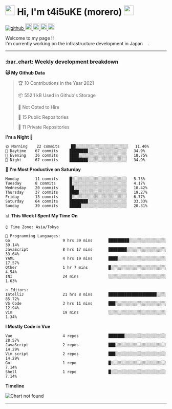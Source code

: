 <h1>
    <img src="https://emojis.slackmojis.com/emojis/images/1600385609/10490/cactuar.gif?1600385609" width="30"/> 
    Hi, I'm t4i5uKE (morero) 
    <img src="https://emojis.slackmojis.com/emojis/images/1600385609/10490/cactuar.gif?1600385609" width="30"/>
</h1>

<p align="left">
    <!-- GitHub -->
    <a href="https://github.com/t4i5uKE/t4i5uKE/">
        <img src="https://komarev.com/ghpvc/?username=m0rer0" alt="github" />
    </a>
    <a href="https://github.com/t4i5uKE">
        <img height="20" src="https://img.shields.io/github/followers/t4i5uKE?label=follow&logo=github&style=flat" alt="github_follow"/>
    </a>
    <!-- Twitter -->
    <a href="http://twitter.com/m0rer0">
        <img height="20" src="https://img.shields.io/twitter/follow/m0rer0?label=Twitter&logo=twitter&style=flat" alt="twitter"/>
    </a>
    <!-- Qiita -->
    <a href="http://qiita.com/Morero">
        <img height="20" src="https://qiita-badge.apiapi.app/s/Morero/posts.svg" />
    </a>
    <a href="http://qiita.com/Morero">
        <img height="20" src="https://qiita-badge.apiapi.app/s/Morero/contributions.svg" />
    </a>
</p>

<p> 
Welcome to my page !! <br>
I'm currently working on the infrastructure development in Japan <img src="https://www.flaticon.com/svg/static/icons/svg/2159/2159573.svg" width="13"/>.
</p>

---

<h3> :bar_chart: Weekly development breakdown </h3>
<!-- waka-readme-stats -->

<!--START_SECTION:waka-->
**🐱 My Github Data** 

> 🏆 10 Contributions in the Year 2021
 > 
> 📦 552.1 kB Used in Github's Storage 
 > 
> 🚫 Not Opted to Hire
 > 
> 📜 15 Public Repositories 
 > 
> 🔑 11 Private Repositories  
 > 
**I'm a Night 🦉** 

```text
🌞 Morning    22 commits     ██░░░░░░░░░░░░░░░░░░░░░░░   11.46% 
🌆 Daytime    67 commits     ████████░░░░░░░░░░░░░░░░░   34.9% 
🌃 Evening    36 commits     ████░░░░░░░░░░░░░░░░░░░░░   18.75% 
🌙 Night      67 commits     ████████░░░░░░░░░░░░░░░░░   34.9%

```
📅 **I'm Most Productive on Saturday** 

```text
Monday       11 commits     █░░░░░░░░░░░░░░░░░░░░░░░░   5.73% 
Tuesday      8 commits      █░░░░░░░░░░░░░░░░░░░░░░░░   4.17% 
Wednesday    20 commits     ██░░░░░░░░░░░░░░░░░░░░░░░   10.42% 
Thursday     37 commits     ████░░░░░░░░░░░░░░░░░░░░░   19.27% 
Friday       13 commits     █░░░░░░░░░░░░░░░░░░░░░░░░   6.77% 
Saturday     64 commits     ████████░░░░░░░░░░░░░░░░░   33.33% 
Sunday       39 commits     █████░░░░░░░░░░░░░░░░░░░░   20.31%

```


📊 **This Week I Spent My Time On** 

```text
⌚︎ Time Zone: Asia/Tokyo

💬 Programming Languages: 
Go                       9 hrs 39 mins       █████████░░░░░░░░░░░░░░░░   39.14% 
JavaScript               8 hrs 17 mins       ████████░░░░░░░░░░░░░░░░░   33.64% 
YAML                     4 hrs 19 mins       ████░░░░░░░░░░░░░░░░░░░░░   17.57% 
Other                    1 hr 7 mins         █░░░░░░░░░░░░░░░░░░░░░░░░   4.54% 
INI                      24 mins             ░░░░░░░░░░░░░░░░░░░░░░░░░   1.63%

🔥 Editors: 
IntelliJ                 21 hrs 8 mins       █████████████████████░░░░   85.72% 
VS Code                  3 hrs 11 mins       ███░░░░░░░░░░░░░░░░░░░░░░   12.94% 
Vim                      19 mins             ░░░░░░░░░░░░░░░░░░░░░░░░░   1.34%

```

**I Mostly Code in Vue** 

```text
Vue                      4 repos             ███████░░░░░░░░░░░░░░░░░░   28.57% 
JavaScript               2 repos             ███░░░░░░░░░░░░░░░░░░░░░░   14.29% 
Vim script               2 repos             ███░░░░░░░░░░░░░░░░░░░░░░   14.29% 
Go                       1 repo              █░░░░░░░░░░░░░░░░░░░░░░░░   7.14% 
Shell                    1 repo              █░░░░░░░░░░░░░░░░░░░░░░░░   7.14%

```


**Timeline**

![Chart not found](https://raw.githubusercontent.com/t4i5uKE/t4i5uKE/master/charts/bar_graph.png) 


<!--END_SECTION:waka-->
---

